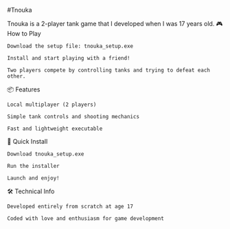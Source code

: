 #Tnouka

Tnouka is a 2-player tank game that I developed when I was 17 years old.
🎮 How to Play

    Download the setup file: tnouka_setup.exe

    Install and start playing with a friend!

    Two players compete by controlling tanks and trying to defeat each other.

📦 Features

    Local multiplayer (2 players)

    Simple tank controls and shooting mechanics

    Fast and lightweight executable

🚀 Quick Install

    Download tnouka_setup.exe

    Run the installer

    Launch and enjoy!

🛠️ Technical Info

    Developed entirely from scratch at age 17

    Coded with love and enthusiasm for game development
